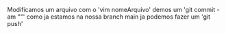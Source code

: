 Modificamos um arquivo com o 'vim nomeArquivo' demos um 'git commit -am ""' como ja estamos na nossa branch main ja podemos fazer um 'git push'